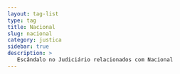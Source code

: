 ```yaml
---
layout: tag-list
type: tag
title: Nacional
slug: nacional
category: justica
sidebar: true
description: >
   Escândalo no Judiciário relacionados com Nacional
---
```

